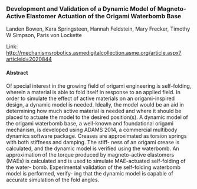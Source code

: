 ### Development and Validation of a Dynamic Model of Magneto-Active Elastomer Actuation of the Origami Waterbomb Base
Landen Bowen, Kara Springsteen, Hannah Feldstein, Mary Frecker, Timothy W Simpson, Paris von Lockette


Link: http://mechanismsrobotics.asmedigitalcollection.asme.org/article.aspx?articleid=2020844

#### Abstract
Of special interest in the growing field of origami engineering is self-folding, wherein a material is able to fold itself in response to an applied field. In order to simulate the effect of active materials on an origami-inspired design, a dynamic model is needed. Ideally, the model would be an aid in determining how much active material is needed and where it should be placed to actuate the model to the desired position(s). A dynamic model of the origami waterbomb base, a well-known and foundational origami mechanism, is developed using ADAMS 2014, a commercial multibody dynamics software package. Creases are approximated as torsion springs with both stiffness and damping. The stiff- ness of an origami crease is calculated, and the dynamic model is verified using the waterbomb. An approximation of the torque produced by magneto-active elastomers (MAEs) is calculated and is used to simulate MAE-actuated self-folding of the water- bomb. Experimental validation of the self-folding waterbomb model is performed, verify- ing that the dynamic model is capable of accurate simulation of the fold angles. 


